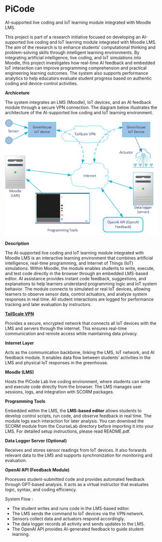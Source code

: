 # PiCode 
AI-supported live coding and IoT learning module integrated with Moodle LMS.

This project is part of a research initiative focused on developing an AI-supported live coding and IoT learning module integrated with Moodle LMS. The aim of the research is to enhance students’ computational thinking and problem-solving skills through intelligent learning environments. By integrating artificial intelligence, live coding, and IoT simulations into Moodle, this project investigates how real-time AI feedback and embedded IoT interaction can improve programming comprehension and practical engineering learning outcomes. The system also supports performance analytics to help educators evaluate student progress based on authentic coding and device-control activities.

**Archiceture**

The system integrates an LMS (Moodle), IoT devices, and an AI feedback module through a secure VPN connection.
The diagram below illustrates the architecture of the AI-supported live coding and IoT learning environment.

<img src="Documentation/Architecture.png" alt="Ilustrasi Irigasi" width="600"/>

**Description**

The AI-supported live coding and IoT learning module integrated with Moodle LMS is an interactive learning environment that combines artificial intelligence, real-time programming, and Internet of Things (IoT) simulations. Within Moodle, the module enables students to write, execute, and test code directly in the browser through an embedded LMS-based editor. AI assistance provides instant code feedback, suggestions, and explanations to help learners understand programming logic and IoT system behavior. The module connects to simulated or real IoT devices, allowing learners to observe sensor data, control actuators, and analyze system responses in real time. All student interactions are logged for performance tracking and later evaluation by instructors.

[**TailScale VPN**](https://tailscale.com)

Provides a secure, encrypted network that connects all IoT devices with the LMS and servers through the internet. This ensures real-time communication and remote access while maintaining data privacy.

**Internet Layer**

Acts as the communication backbone, linking the LMS, IoT network, and AI feedback module. It enables data flow between students’ activities in the LMS and physical IoT responses in the greenhouse.

**Moodle (LMS)**

Hosts the PiCode Lab live coding environment, where students can write and execute code directly from the browser. The LMS manages user sessions, logs, and integration with SCORM packages.

**Programming Tools**

Embedded within the LMS, the **LMS-based editor** allows students to develop control scripts, run code, and observe feedback in real time. The module logs each interaction for later analysis. You can download the SCORM module from the CourseLab directory before importing it into your LMS. For detailed setup instructions, please read README.pdf.

**Data Logger Server (Optional)**

Receives and stores sensor readings from IoT devices. It also forwards relevant data to the LMS and supports synchronization for monitoring and evaluation.

**OpenAI API (Feedback Module)**

Processes student-submitted code and provides automated feedback through GPT-based analysis. It acts as a virtual instructor that evaluates logic, syntax, and coding efficiency.

System Flow :

  - The student writes and runs code in the LMS-based editor.
  - The LMS sends the command to IoT devices via the VPN network.
  - Sensors collect data and actuators respond accordingly.
  - The data logger records all activity and sends updates to the LMS.
  - The OpenAI API provides AI-generated feedback to guide student learning.

